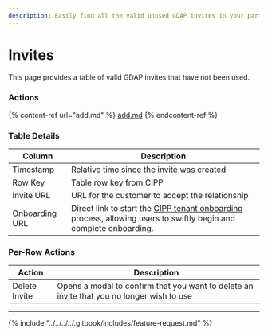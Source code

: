 ```yaml
---
description: Easily find all the valid unused GDAP invites in your partner organization.
---
```


# Invites

This page provides a table of valid GDAP invites that have not been used.&#x20;

### Actions

{% content-ref url="add.md" %}
[add.md](add.md)
{% endcontent-ref %}

### Table Details

| Column         | Description                                                                                                                           |
| -------------- | ------------------------------------------------------------------------------------------------------------------------------------- |
| Timestamp      | Relative time since the invite was created                                                                                            |
| Row Key        | Table row key from CIPP                                                                                                               |
| Invite URL     | URL for the customer to accept the relationship                                                                                       |
| Onboarding URL | Direct link to start the [CIPP tenant onboarding](../onboarding.md) process, allowing users to swiftly begin and complete onboarding. |

### Per-Row Actions

| Action        | Description                                                                               |
| ------------- | ----------------------------------------------------------------------------------------- |
| Delete Invite | Opens a modal to confirm that you want to delete an invite that you no longer wish to use |

***

{% include "../../../../.gitbook/includes/feature-request.md" %}
